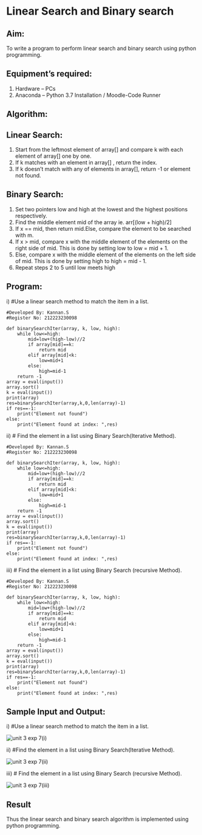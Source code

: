 # Linear Search and Binary search
## Aim:
To write a program to perform linear search and binary search using python programming.
## Equipment’s required:
1.	Hardware – PCs
2.	Anaconda – Python 3.7 Installation / Moodle-Code Runner
## Algorithm:
## Linear Search:
1.	Start from the leftmost element of array[] and compare k with each element of array[] one by one.
2.	If k matches with an element in array[] , return the index.
3.	If k doesn’t match with any of elements in array[], return -1 or element not found.
## Binary Search:
1.	Set two pointers low and high at the lowest and the highest positions respectively.
2.	Find the middle element mid of the array ie. arr[(low + high)/2]
3.	If x == mid, then return mid.Else, compare the element to be searched with m.
4.	If x > mid, compare x with the middle element of the elements on the right side of mid. This is done by setting low to low = mid + 1.
5.	Else, compare x with the middle element of the elements on the left side of mid. This is done by setting high to high = mid - 1.
6.	Repeat steps 2 to 5 until low meets high
## Program:
i)	#Use a linear search method to match the item in a list.
```
#Developed By: Kannan.S
#Register No: 212223230098

def binarySearchIter(array, k, low, high):
    while low<=high:
        mid=low+(high-low)//2
        if array[mid]==k:
            return mid
        elif array[mid]<k:
            low=mid+1
        else:
            high=mid-1
    return -1
array = eval(input())
array.sort()
k = eval(input()) 
print(array)
res=binarySearchIter(array,k,0,len(array)-1)
if res==-1:
    print("Element not found")
else:
    print("Element found at index: ",res)
```

ii)	# Find the element in a list using Binary Search(Iterative Method).
```
#Developed By: Kannan.S
#Register No: 212223230098

def binarySearchIter(array, k, low, high):
    while low<=high:
        mid=low+(high-low)//2
        if array[mid]==k:
            return mid
        elif array[mid]<k:
            low=mid+1
        else:
            high=mid-1
    return -1
array = eval(input())
array.sort()
k = eval(input()) 
print(array)
res=binarySearchIter(array,k,0,len(array)-1)
if res==-1:
    print("Element not found")
else:
    print("Element found at index: ",res)
```

iii)	# Find the element in a list using Binary Search (recursive Method).
```
#Developed By: Kannan.S
#Register No: 212223230098

def binarySearchIter(array, k, low, high):
    while low<=high:
        mid=low+(high-low)//2
        if array[mid]==k:
            return mid
        elif array[mid]<k:
            low=mid+1
        else:
            high=mid-1
    return -1
array = eval(input())
array.sort()
k = eval(input()) 
print(array)
res=binarySearchIter(array,k,0,len(array)-1)
if res==-1:
    print("Element not found")
else:
    print("Element found at index: ",res)
```

## Sample Input and Output:
i) #Use a linear search method to match the item in a list.

![unit 3 exp 7(i)](https://github.com/Kannan-S-coder/Search-Algorithms/assets/147120710/cf45c28f-6981-4fbc-9766-aeeadf1d9942)

ii) #Find the element in a list using Binary Search(Iterative Method).

![unit 3 exp 7(ii)](https://github.com/Kannan-S-coder/Search-Algorithms/assets/147120710/1247e4b9-430d-42b7-90ad-791c9ec34710)

iii) # Find the element in a list using Binary Search (recursive Method).

![unit 3 exp 7(iii)](https://github.com/Kannan-S-coder/Search-Algorithms/assets/147120710/7f669ddc-f8a8-480d-ac8e-53544703a750)


## Result
Thus the linear search and binary search algorithm is implemented using python programming.
